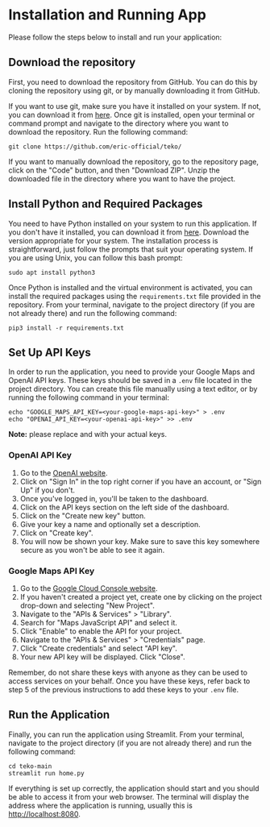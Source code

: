 Installation and Running App
============================

Please follow the steps below to install and run your application:

Download the repository
-----------------------

First, you need to download the repository from GitHub. You can do this by cloning the repository using git, or by manually downloading it from GitHub.

If you want to use git, make sure you have it installed on your system. If not, you can download it from [here](https://git-scm.com/). Once git is installed, open your terminal or command prompt and navigate to the directory where you want to download the repository. Run the following command:

    git clone https://github.com/eric-official/teko/

If you want to manually download the repository, go to the repository page, click on the "Code" button, and then "Download ZIP". Unzip the downloaded file in the directory where you want to have the project.

Install Python and Required Packages
------------------------------------

You need to have Python installed on your system to run this application. If you don't have it installed, you can download it from [here](https://www.python.org/downloads/). Download the version appropriate for your system. The installation process is straightforward, just follow the prompts that suit your operating system. If you are using Unix, you can follow this bash prompt:

    sudo apt install python3

Once Python is installed and the virtual environment is activated, you can install the required packages using the `requirements.txt` file provided in the repository. From your terminal, navigate to the project directory (if you are not already there) and run the following command:

    pip3 install -r requirements.txt

Set Up API Keys
---------------

In order to run the application, you need to provide your Google Maps and OpenAI API keys. These keys should be saved in a `.env` file located in the project directory. You can create this file manually using a text editor, or by running the following command in your terminal:

    echo "GOOGLE_MAPS_API_KEY=<your-google-maps-api-key>" > .env
    echo "OPENAI_API_KEY=<your-openai-api-key>" >> .env

**Note:** please replace <your-google-maps-api-key> and <your-openai-api-key> with your actual keys.

### OpenAI API Key

1.  Go to the [OpenAI website](https://openai.com/).
2.  Click on "Sign In" in the top right corner if you have an account, or "Sign Up" if you don't.
3.  Once you've logged in, you'll be taken to the dashboard.
4.  Click on the API keys section on the left side of the dashboard.
5.  Click on the "Create new key" button.
6.  Give your key a name and optionally set a description.
7.  Click on "Create key".
8.  You will now be shown your key. Make sure to save this key somewhere secure as you won't be able to see it again.

### Google Maps API Key

1.  Go to the [Google Cloud Console website](https://console.cloud.google.com/).
2.  If you haven't created a project yet, create one by clicking on the project drop-down and selecting "New Project".
3.  Navigate to the "APIs & Services" > "Library".
4.  Search for "Maps JavaScript API" and select it.
5.  Click "Enable" to enable the API for your project.
6.  Navigate to the "APIs & Services" > "Credentials" page.
7.  Click "Create credentials" and select "API key".
8.  Your new API key will be displayed. Click "Close".

Remember, do not share these keys with anyone as they can be used to access services on your behalf. Once you have these keys, refer back to step 5 of the previous instructions to add these keys to your `.env` file.

Run the Application
-------------------

Finally, you can run the application using Streamlit. From your terminal, navigate to the project directory (if you are not already there) and run the following command:

    cd teko-main
    streamlit run home.py

If everything is set up correctly, the application should start and you should be able to access it from your web browser. The terminal will display the address where the application is running, usually this is [http://localhost:8080](http://localhost:8080).
